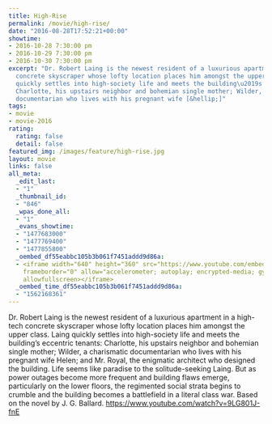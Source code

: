 ```yaml
---
title: High-Rise
permalink: /movie/high-rise/
date: "2016-08-28T17:52:21+00:00"
showtime:
- 2016-10-28 7:30:00 pm
- 2016-10-29 7:30:00 pm
- 2016-10-30 7:30:00 pm
excerpt: "Dr. Robert Laing is the newest resident of a luxurious apartment in a high-tech
  concrete skyscraper whose lofty location places him amongst the upper class. Laing
  quickly settles into high-society life and meets the building\u2019s eccentric tenants:
  Charlotte, his upstairs neighbor and bohemian single mother; Wilder, a charismatic
  documentarian who lives with his pregnant wife [&hellip;]"
tags:
- movie
- movie-2016
rating:
  rating: false
  detail: false
featured_img: /images/feature/high-rise.jpg
layout: movie
links: false
all_meta:
  _edit_last:
  - "1"
  _thumbnail_id:
  - "846"
  _wpas_done_all:
  - "1"
  _evans_showtime:
  - "1477683000"
  - "1477769400"
  - "1477855800"
  _oembed_df55eabbc105b3b061f7451addd9d86a:
  - <iframe width="640" height="360" src="https://www.youtube.com/embed/9LG801J-fnE?feature=oembed"
    frameborder="0" allow="accelerometer; autoplay; encrypted-media; gyroscope; picture-in-picture"
    allowfullscreen></iframe>
  _oembed_time_df55eabbc105b3b061f7451addd9d86a:
  - "1562168361"
---
```


Dr. Robert Laing is the newest resident of a luxurious apartment in a high-tech concrete skyscraper whose lofty location places him amongst the upper class. Laing quickly settles into high-society life and meets the building’s eccentric tenants: Charlotte, his upstairs neighbor and bohemian single mother; Wilder, a charismatic documentarian who lives with his pregnant wife Helen; and Mr. Royal, the enigmatic architect who designed the building. Life seems like paradise to the solitude-seeking Laing. But as power outages become more frequent and building flaws emerge, particularly on the lower floors, the regimented social strata begins to crumble and the building becomes a battlefield in a literal class war. Based on the novel by J. G. Ballard. https://www.youtube.com/watch?v=9LG801J-fnE